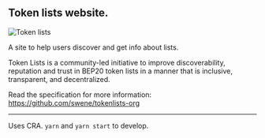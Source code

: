 ## Token lists website.

![Token lists](https://github.com/swene/tokenlists-org/blob/master/public/card.png?raw=true)

A site to help users discover and get info about lists.

Token Lists is a community-led initiative to improve discoverability, reputation and trust in BEP20 token lists in a manner that is inclusive, transparent, and decentralized.

Read the specification for more information: https://github.com/swene/tokenlists-org

---

Uses CRA. `yarn` and `yarn start` to develop.

